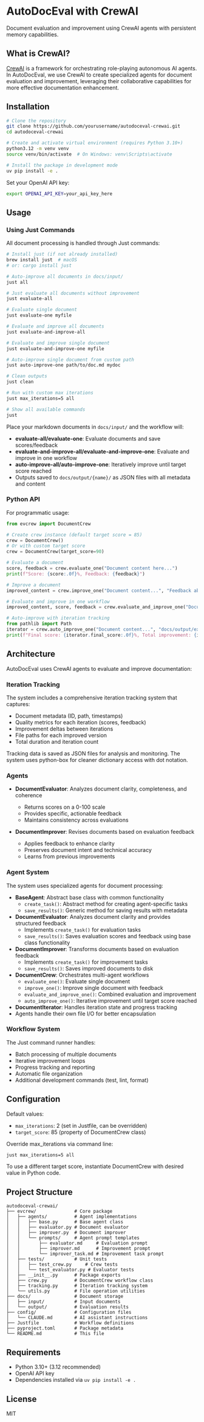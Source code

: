 # AutoDocEval with CrewAI

Document evaluation and improvement using CrewAI agents with persistent memory capabilities.

## What is CrewAI?

[CrewAI](https://github.com/crewai/crewai) is a framework for orchestrating role-playing autonomous AI agents. In AutoDocEval, we use CrewAI to create specialized agents for document evaluation and improvement, leveraging their collaborative capabilities for more effective documentation enhancement.

## Installation

```bash
# Clone the repository
git clone https://github.com/yourusername/autodoceval-crewai.git
cd autodoceval-crewai

# Create and activate virtual environment (requires Python 3.10+)
python3.12 -m venv venv
source venv/bin/activate  # On Windows: venv\Scripts\activate

# Install the package in development mode
uv pip install -e .
```

Set your OpenAI API key:

```bash
export OPENAI_API_KEY=your_api_key_here
```

## Usage

### Using Just Commands

All document processing is handled through Just commands:

```bash
# Install just (if not already installed)
brew install just  # macOS
# or: cargo install just

# Auto-improve all documents in docs/input/
just all

# Just evaluate all documents without improvement
just evaluate-all

# Evaluate single document
just evaluate-one myfile

# Evaluate and improve all documents
just evaluate-and-improve-all

# Evaluate and improve single document
just evaluate-and-improve-one myfile

# Auto-improve single document from custom path
just auto-improve-one path/to/doc.md mydoc

# Clean outputs
just clean

# Run with custom max iterations
just max_iterations=5 all

# Show all available commands
just
```

Place your markdown documents in `docs/input/` and the workflow will:
- **evaluate-all/evaluate-one**: Evaluate documents and save scores/feedback
- **evaluate-and-improve-all/evaluate-and-improve-one**: Evaluate and improve in one workflow
- **auto-improve-all/auto-improve-one**: Iteratively improve until target score reached
- Outputs saved to `docs/output/{name}/` as JSON files with all metadata and content

### Python API

For programmatic usage:

```python
from evcrew import DocumentCrew

# Create crew instance (default target score = 85)
crew = DocumentCrew()
# Or with custom target score
crew = DocumentCrew(target_score=90)

# Evaluate a document
score, feedback = crew.evaluate_one("Document content here...")
print(f"Score: {score:.0f}%, Feedback: {feedback}")

# Improve a document
improved_content = crew.improve_one("Document content...", "Feedback about issues...")

# Evaluate and improve in one workflow
improved_content, score, feedback = crew.evaluate_and_improve_one("Document content...")

# Auto-improve with iteration tracking
from pathlib import Path
iterator = crew.auto_improve_one("Document content...", "docs/output/example", max_iterations=3)
print(f"Final score: {iterator.final_score:.0f}%, Total improvement: {iterator.total_improvement:.0f}%")
```

## Architecture

AutoDocEval uses CrewAI agents to evaluate and improve documentation:

### Iteration Tracking

The system includes a comprehensive iteration tracking system that captures:
- Document metadata (ID, path, timestamps)
- Quality metrics for each iteration (scores, feedback)
- Improvement deltas between iterations
- File paths for each improved version
- Total duration and iteration count

Tracking data is saved as JSON files for analysis and monitoring. The system uses 
python-box for cleaner dictionary access with dot notation.

### Agents

- **DocumentEvaluator**: Analyzes document clarity, completeness, and coherence
  - Returns scores on a 0-100 scale
  - Provides specific, actionable feedback
  - Maintains consistency across evaluations

- **DocumentImprover**: Revises documents based on evaluation feedback
  - Applies feedback to enhance clarity
  - Preserves document intent and technical accuracy
  - Learns from previous improvements

### Agent System

The system uses specialized agents for document processing:

- **BaseAgent**: Abstract base class with common functionality
  - `create_task()`: Abstract method for creating agent-specific tasks
  - `save_results()`: Generic method for saving results with metadata
- **DocumentEvaluator**: Analyzes document clarity and provides structured feedback
  - Implements `create_task()` for evaluation tasks
  - `save_results()`: Saves evaluation scores and feedback using base class functionality
- **DocumentImprover**: Transforms documents based on evaluation feedback
  - Implements `create_task()` for improvement tasks
  - `save_results()`: Saves improved documents to disk
- **DocumentCrew**: Orchestrates multi-agent workflows
  - `evaluate_one()`: Evaluate single document
  - `improve_one()`: Improve single document with feedback
  - `evaluate_and_improve_one()`: Combined evaluation and improvement
  - `auto_improve_one()`: Iterative improvement until target score reached
- **DocumentIterator**: Handles iteration state and progress tracking
- Agents handle their own file I/O for better encapsulation

### Workflow System

The Just command runner handles:
- Batch processing of multiple documents
- Iterative improvement loops
- Progress tracking and reporting
- Automatic file organization
- Additional development commands (test, lint, format)

## Configuration

Default values:
- `max_iterations`: 2 (set in Justfile, can be overridden)
- `target_score`: 85 (property of DocumentCrew class)

Override max_iterations via command line:

```bash
just max_iterations=5 all
```

To use a different target score, instantiate DocumentCrew with desired value in Python code.

## Project Structure

```
autodoceval-crewai/
├── evcrew/              # Core package
│   ├── agents/          # Agent implementations
│   │   ├── base.py      # Base agent class
│   │   ├── evaluator.py # Document evaluator
│   │   ├── improver.py  # Document improver
│   │   └── prompts/     # Agent prompt templates
│   │       ├── evaluator.md     # Evaluation prompt
│   │       ├── improver.md      # Improvement prompt
│   │       └── improver_task.md # Improvement task prompt
│   ├── tests/           # Unit tests
│   │   ├── test_crew.py     # Crew tests
│   │   └── test_evaluator.py # Evaluator tests
│   ├── __init__.py      # Package exports
│   ├── crew.py          # DocumentCrew workflow class
│   ├── tracking.py      # Iteration tracking system
│   └── utils.py         # File operation utilities
├── docs/                # Document storage
│   ├── input/           # Input documents
│   └── output/          # Evaluation results
├── config/              # Configuration files
│   └── CLAUDE.md        # AI assistant instructions
├── Justfile             # Workflow definitions
├── pyproject.toml       # Package metadata
└── README.md            # This file
```

## Requirements

- Python 3.10+ (3.12 recommended)
- OpenAI API key
- Dependencies installed via `uv pip install -e .`

## License

MIT